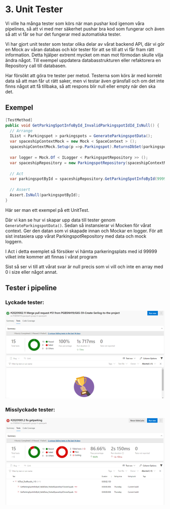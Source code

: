 # 3. Unit Tester

Vi ville ha många tester som körs när man pushar kod igenom våra pipelines, så att vi med mer säkerhet
pushar bra kod som fungerar och även så att vi får se hur det fungerar med automatiska tester.



Vi har gjort unit tester som testar olika delar av vårat backend API, där vi gör en Mock av våran
databas och kör tester för att se till att vi får fram rätt information. Detta hjälper extremt mycket
om man mot förmodan skulle vilja ändra något. Till exempel uppdatera databasstrukturen eller
refaktorera en Repository call till databasen.



Har försökt att göra tre tester per metod. Testerna som körs är med korrekt data så att man får ut rätt
saker, men vi testar även gränsfall och om det inte finns något att få tillbaka, så att respons blir
null eller empty när den ska det.

## Exempel

````c#
[TestMethod]
public void GetParkingSpotInfoById_InvalidParkingspotIdId_IsNull() {
  // Arrange
  IList < Parkingspot > parkingspots = GenerateParkingspotData();
  var spaceshipContextMock = new Mock < SpaceContext > ();
  spaceshipContextMock.Setup(p =>p.Parkingspot).ReturnsDbSet(parkingspots);

  var logger = Mock.Of < ILogger < ParkingspotRepository >> ();
  var spaceshipRepository = new ParkingspotRepository(spaceshipContextMock.Object, logger);

  // Act
  var parkingspotById = spaceshipRepository.GetParkingSpotInfoById(99999).Result;

  // Assert
  Assert.IsNull(parkingspotById);
}
````

Här ser man ett exempel på ett UnitTest.

Där vi kan se hur vi skapar upp data till tester genom `GenerateParkingspotData()`. Sedan så instansierar
vi Mocken för vårat context. Ger den datan som vi skapade innan och Mockar en logger. För att sist
instasiera upp vårat ParkingspotRepository med data och mock loggern.

I Act i detta exemplet så försöker vi hämta parkeringsplats med id 99999 vilket inte kommer att finnas
i vårat program

Sist så ser vi till att vårat svar är null precis som vi vill och inte en array med 0 i size eller något
annat.



## Tester i pipeline

### Lyckade tester:

![Tests succeeded](Bilder/PipelineTestSuccess.png)



### Misslyckade tester:

![Tests failed](Bilder/PipelineTestFail.png)